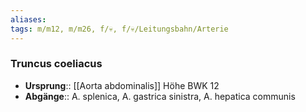 ```yaml
---
aliases: 
tags: m/m12, m/m26, f/💀, f/💀/Leitungsbahn/Arterie
---
```

### Truncus coeliacus
- **Ursprung**:: [[Aorta abdominalis]] Höhe BWK 12
- **Abgänge**:: A. splenica, A. gastrica sinistra, A. hepatica communis
